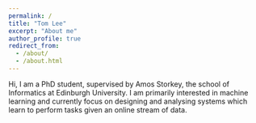 ```yaml
---
permalink: /
title: "Tom Lee"
excerpt: "About me"
author_profile: true
redirect_from: 
  - /about/
  - /about.html
---
```


Hi, I am a PhD student, supervised by Amos Storkey, the school of Informatics at Edinburgh University. I am primarily interested in machine learning and currently focus on designing and analysing systems which learn to perform tasks given an online stream of data.

